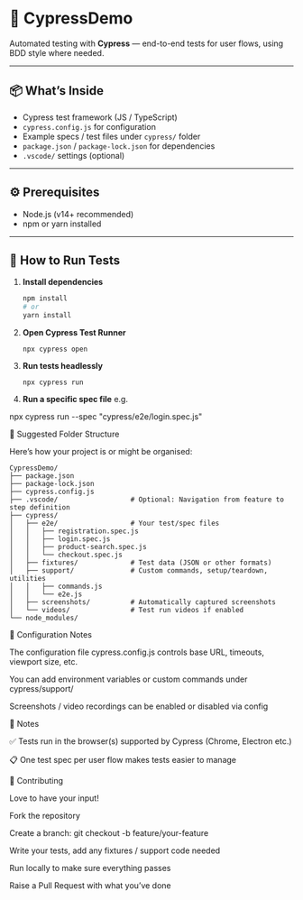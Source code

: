 # 🧪 CypressDemo

Automated testing with **Cypress** — end-to-end tests for user flows, using BDD style where needed.  

---

## 📦 What’s Inside

- Cypress test framework (JS / TypeScript)  
- `cypress.config.js` for configuration  
- Example specs / test files under `cypress/` folder  
- `package.json` / `package-lock.json` for dependencies  
- `.vscode/` settings (optional)  

---

## ⚙️ Prerequisites

- Node.js (v14+ recommended)  
- npm or yarn installed  

---

## 🚀 How to Run Tests

1. **Install dependencies**  
   ```bash
   npm install
   # or
   yarn install
2. **Open Cypress Test Runner**  
   
    `npx cypress open`

3. **Run tests headlessly**

    `npx cypress run`


4. **Run a specific spec file**
e.g.

npx cypress run --spec "cypress/e2e/login.spec.js"

📂 Suggested Folder Structure

Here’s how your project is or might be organised:

```
CypressDemo/
├── package.json
├── package-lock.json
├── cypress.config.js
├── .vscode/                  # Optional: Navigation from feature to step definition
├── cypress/
│   ├── e2e/                  # Your test/spec files
│   │   ├── registration.spec.js
│   │   ├── login.spec.js
│   │   ├── product-search.spec.js
│   │   └── checkout.spec.js
│   ├── fixtures/             # Test data (JSON or other formats)
│   ├── support/              # Custom commands, setup/teardown, utilities
│   │   ├── commands.js
│   │   └── e2e.js
│   ├── screenshots/          # Automatically captured screenshots
│   └── videos/               # Test run videos if enabled
└── node_modules/
```

🔧 Configuration Notes

The configuration file cypress.config.js controls base URL, timeouts, viewport size, etc.

You can add environment variables or custom commands under cypress/support/

Screenshots / video recordings can be enabled or disabled via config

📝 Notes

✅ Tests run in the browser(s) supported by Cypress (Chrome, Electron etc.)

📋 One test spec per user flow makes tests easier to manage

🤝 Contributing

Love to have your input!

Fork the repository

Create a branch: git checkout -b feature/your-feature

Write your tests, add any fixtures / support code needed

Run locally to make sure everything passes

Raise a Pull Request with what you’ve done
